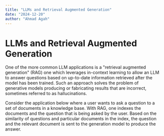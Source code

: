 ```yaml
---
title: "LLMs and Retrieval Augmented Generation"
date: "2024-12-20"
author: "Ahmad Agah"
---
```


# LLMs and Retrieval Augmented Generation

One of the more common LLM applications is a "retrieval augmented generation" (RAG) one which leverages in-context learning to allow an LLM to answer questions based on up-to-date information retrieved after the model has been trained. Such an approach solves the problem of generative models producing or fabricating results that are incorrect, sometimes referred to as hallucinations.

Consider the application below where a user wants to ask a question to a set of documents in a knowledge base. With RAG, one indexes the documents and the question that is being asked by the user. Based on the similarity of questions and particular documents in the index, the question and the relevant document is sent to the generation model to produce the answer.
